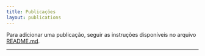 ```yaml
---
title: Publicações
layout: publications
---
```


<div>

Para adicionar uma publicação, seguir as instruções disponíveis no arquivo [README.md](https://github.com/seed-br/seed-br.github.io/blob/main/README.md).

</div>

---

